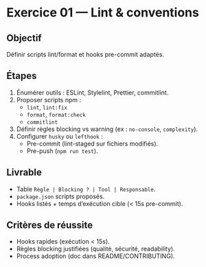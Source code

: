 # Exercice 01 — Lint & conventions

## Objectif
Définir scripts lint/format et hooks pre-commit adaptés.

## Étapes
1. Énumérer outils : ESLint, Stylelint, Prettier, commitlint.
2. Proposer scripts npm :
   - `lint`, `lint:fix`
   - `format`, `format:check`
   - `commitlint`
3. Définir règles blocking vs warning (ex : `no-console`, `complexity`).
4. Configurer `husky` ou `lefthook` :
   - Pre-commit (lint-staged sur fichiers modifiés).
   - Pre-push (`npm run test`).

## Livrable
- Table `Règle | Blocking ? | Tool | Responsable`.
- `package.json` scripts proposés.
- Hooks listés + temps d’exécution cible (< 15s pre-commit).

## Critères de réussite
- Hooks rapides (exécution < 15s).
- Règles blocking justifiées (qualité, sécurité, readability).
- Process adoption (doc dans README/CONTRIBUTING).
